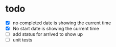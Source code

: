 # todo

- [x] no completed date is showing the current time
- [x] No start date is showing the current time
- [ ] add status for arrived to show up
- [ ] unit tests